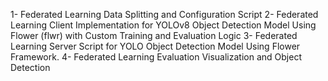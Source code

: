 1- Federated Learning Data Splitting and Configuration Script
2- Federated Learning Client Implementation for YOLOv8 Object Detection Model Using Flower (flwr) with Custom Training and Evaluation Logic
3- Federated Learning Server Script for YOLO Object Detection Model Using Flower Framework.
4- Federated Learning Evaluation Visualization and Object Detection
